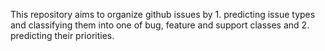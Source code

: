 This repository aims to organize github issues by 1. predicting issue types and classifying them into one of bug, feature and support classes and 2. predicting their priorities.
